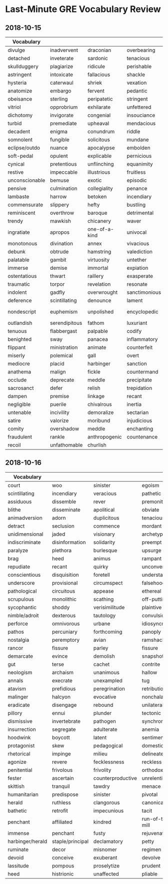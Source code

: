 # Last-Minute GRE Vocabulary Review

## 2018-10-15

| Vocabulary     |               |               |               |                 |
|----------------|---------------|---------------|---------------|-----------------|
| divulge        | inadvervent   | draconian     | overbearing   | extraneous      |
| detached       | inveterate    | sardonic      | tenacious     | whimsy          |
| skullduggery   | plagiarize    | ridicule      | perishable    | egotism         |
| astringent     | intoxicate    | fallacious    | shackle       | encomium        |
| hysteria       | caterwaul     | shriek        | vexation      | analgesic       |
| anatomize      | embargo       | fervent       | pedantic      | vociferous      |
| obeisance      | sterling      | peripatetic   | stringent     | pastiche        |
| vitriol        | opprobrium    | exhilarate    | unfettered    | putative        |
| dichotomy      | invigorate    | congenial     | insouciance   | anachronism     |
| turbid         | premediate    | upheaval      | mendacious    | veracious       |
| decadent       | enigma        | conundrum     | riddle        | jejune          |
| somnolent      | fungible      | solicitous    | mundane       | overblow        |
| eclipse/outdo  | nuance        | apocalypse    | embolden      | surreptitious   |
| soft-pedal     | opulent       | explicable    | pernicious    | compunction     |
| cynical        | pretentious   | unflinching   | equanimity    | fractious       |
| restive        | impeccable    | illustrious   | fruitless     | callow          |
| unconscionable | bemuse        | exotic        | episodic      | camaraderie     |
| pensive        | culmination   | collegiality  | penance       | rile            |
| lambaste       | harrow        | betoken       | incendiary    | retrenchment    |
| commensurate   | slippery      | hefty         | bustling      | envision        |
| reminiscent    | overthrow     | baroque       | detrimental   | tactful         |
| trendy         | mawkish       | chicanery     | waver         | dejected        |
| ingratiate     | apropos       | one-of-a-kind | univocal      | concoct         |
| monotonous     | divination    | annex         | vivacious     | umbrage         |
| debunk         | obtrude       | hamstring     | valediction   | stagnate        |
| palatable      | gambit        | virtuosity    | untether      | ramification    |
| immerse        | demise        | immortal      | expiation     | adjuration      |
| ostentatious   | thwart        | raillery      | exasperate    | stigma          |
| traumatic      | torpor        | revelation    | resonate      | contingency     |
| indolent       | gadfly        | overwrought   | sanctimonious | repugnant       |
| deference      | scintillating | denounce      | lament        | distill         |
| nondescript    | euphemism     | unpolished    | encyclopedic  | half-formulated |
| outlandish     | serendipitous | fathom        | luxuriant     | scandalous      |
| tenuous        | flabbergast   | palpable      | codify        | habitable       |
| benighted      | sway          | panacea       | inflammatory  | contrive        |
| flippant       | ministration  | animate       | counterfeit   | malfeasance     |
| miserly        | polemical     | gall          | overt         | fraudulent      |
| mediocre       | placid        | harbinger     | sanction      | imperative      |
| anathema       | malign        | fickle        | countermand   | hortatory       |
| occlude        | deprecate     | meddle        | precipitate   | comity          |
| sacrosanct     | defer         | relish        | trepidation   | synergy         |
| dampen         | premise       | linkage       | recant        | mercenary       |
| negligible     | puerile       | chivalrous    | inertia       | intelligible    |
| untenable      | incivility    | demoralize    | sectarian     | exiguous        |
| satire         | valorize      | moribund      | injudicious   | asseverate      |
| comity         | overshadow    | meddle        | enchanting    | stilted         |
| fraudulent     | rankle        | anthropogenic | countenance   | multifarious    |
| recoil         | unfathomable  | churlish      |               |                 |

## 2018-10-16

| Vocabulary       |                  |                   |                 |                    |
|------------------|------------------|-------------------|-----------------|--------------------|
| court            | woo              | sinister          | egoism          | epitome            |
| scintillating    | incendiary       | veracious         | pathetic        | dictate            |
| assiduous        | dissemble        | rever             | premonitory     | buoyant            |
| blithe           | disseminate      | apolitical        | obviate         | audacious          |
| animadversion    | adorn            | duplicitous       | tenacious       | vehement           |
| detract          | seclusion        | commence          | mordant         | furtive            |
| unidimensional   | jaded            | visionary         | archetypal      | persevere          |
| indiscriminate   | disinformation   | solidarity        | preempt         | recapitulate       |
| paralyze         | plethora         | burlesque         | upsurge         | grouchy            |
| brag             | heed             | animus            | rampant         | luxuriant          |
| repudiate        | recant           | quirky            | unconventional  | reiterate          |
| conscientious    | disquisition     | foretell          | understate      | discredit          |
| underscore       | provisional      | circumspect       | falsehood       | majestic           |
| pathological     | circuitous       | appease           | ethereal        | partisan           |
| scrupulous       | monolithic       | scathing          | off-putting     | profligate         |
| sycophantic      | shoddy           | verisimilitude    | plaintive       | detestation        |
| nimble/adroit    | dexterous        | tautology         | convulsion      | exorbitant         |
| perforce         | omnivorous       | urbane            | idiosyncrasy    | fetishize          |
| pathos           | percuniary       | forthcoming       | panoply         | arboreal           |
| nostalgia        | peremptory       | avian             | ramshackle      | quiver             |
| rancor           | fissure          | parley            | fissure         | dewy-eyed          |
| demarcate        | evince           | demolish          | snapshot        | flatter/obsequious |
| gut              | terse            | cachet            | contrite        | veer               |
| neologism        | archaism         | unanimous         | hallow          | aristocracy        |
| annals           | execrate         | unexampled        | tug             | claustrophobic     |
| atavism          | prefidious       | peregrination     | retribution     | charlatan          |
| malinger         | halcyon          | evocative         | nonchalant      | prodigal           |
| eradicate        | disengage        | rebound           | unilateral      | protean            |
| pillory          | ennui            | plunder           | tectonic        | monogamy           |
| dismissive       | invertebrate     | pathogen          | synchronous     | hagiography        |
| insurrection     | segregate        | adulterate        | anemia          | colloquial         |
| hoodwink         | boycott          | latent            | sentimental     | preeminent         |
| protagonist      | skew             | pedagogical       | domesticate     | straggle           |
| rhetorical       | impinge          | milieu            | delineate       | condone            |
| agonize          | revere           | fecklessness      | reckless        | unsparing          |
| penitential      | frivolous        | frivolity         | orthodox        | predicament        |
| fester           | ascertain        | counterproductive | unrelenting     | soporific          |
| skittish         | tranquil         | tawdry            | menace          | painstaking        |
| humanitarian     | predispose       | sinister          | pivotal         | morbid             |
| herald           | ruthless         | clangorous        | canonical       | quotidian          |
| bathetic         | retrofit         | impecunious       | tacit           | transgress         |
| penchant         | affiliated       | kindred           | run-of-the-mill | oratorical         |
| immense          | penchant         | fusty             | rejuvenate      | acquisitive        |
| harbinger/herald | staple/principal | declamatory       | petty           | hard-nosed         |
| ruminate         | decor            | misnomer          | regimen         | demographic        |
| devoid           | conceive         | exuberant         | devolve         | revolt             |
| lassitude        | pompous          | proselytize       | prudent         | calumny            |
| heed             | histrionic       | unaffected        | pliable         | deprecate          |
